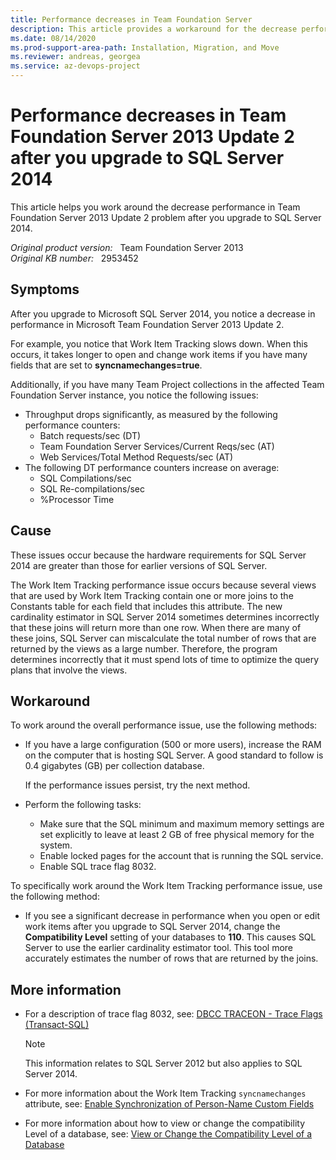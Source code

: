```yaml
---
title: Performance decreases in Team Foundation Server
description: This article provides a workaround for the decrease performance in Team Foundation Server 2013 Update 2 problem after you upgrade to SQL Server 2014. This issue affects Work Item Tracking and also affects throughput and other processes if you have a large number of project collections.
ms.date: 08/14/2020
ms.prod-support-area-path: Installation, Migration, and Move
ms.reviewer: andreas, georgea
ms.service: az-devops-project
---
```

# Performance decreases in Team Foundation Server 2013 Update 2 after you upgrade to SQL Server 2014

This article helps you work around the decrease performance in Team Foundation Server 2013 Update 2 problem after you upgrade to SQL Server 2014.

_Original product version:_ &nbsp; Team Foundation Server 2013  
_Original KB number:_ &nbsp; 2953452

## Symptoms

After you upgrade to Microsoft SQL Server 2014, you notice a decrease in performance in Microsoft Team Foundation Server 2013 Update 2.

For example, you notice that Work Item Tracking slows down. When this occurs, it takes longer to open and change work items if you have many fields that are set to **syncnamechanges=true**.

Additionally, if you have many Team Project collections in the affected Team Foundation Server instance, you notice the following issues:

- Throughput drops significantly, as measured by the following performance counters:
  - Batch requests/sec (DT)
  - Team Foundation Server Services/Current Reqs/sec (AT)
  - Web Services/Total Method Requests/sec (AT)
- The following DT performance counters increase on average:
  - SQL Compilations/sec
  - SQL Re-compilations/sec
  - %Processor Time

## Cause

These issues occur because the hardware requirements for SQL Server 2014 are greater than those for earlier versions of SQL Server.

The Work Item Tracking performance issue occurs because several views that are used by Work Item Tracking contain one or more joins to the Constants table for each field that includes this attribute. The new cardinality estimator in SQL Server 2014 sometimes determines incorrectly that these joins will return more than one row. When there are many of these joins, SQL Server can miscalculate the total number of rows that are returned by the views as a large number. Therefore, the program determines incorrectly that it must spend lots of time to optimize the query plans that involve the views.

## Workaround

To work around the overall performance issue, use the following methods:

- If you have a large configuration (500 or more users), increase the RAM on the computer that is hosting SQL Server. A good standard to follow is 0.4 gigabytes (GB) per collection database.

    If the performance issues persist, try the next method.

- Perform the following tasks:
  - Make sure that the SQL minimum and maximum memory settings are set explicitly to leave at least 2 GB of free physical memory for the system.
  - Enable locked pages for the account that is running the SQL service.
  - Enable SQL trace flag 8032.
  
To specifically work around the Work Item Tracking performance issue, use the following method:

- If you see a significant decrease in performance when you open or edit work items after you upgrade to SQL Server 2014, change the **Compatibility Level** setting of your databases to **110**. This causes SQL Server to use the earlier cardinality estimator tool. This tool more accurately estimates the number of rows that are returned by the joins.

## More information

- For a description of trace flag 8032, see: [DBCC TRACEON - Trace Flags (Transact-SQL)](https://technet.microsoft.com/library/ms188396.aspx)

    > [!NOTE]
    > This information relates to SQL Server 2012 but also applies to SQL Server 2014.

- For more information about the Work Item Tracking `syncnamechanges` attribute, see:
[Enable Synchronization of Person-Name Custom Fields](/previous-versions/visualstudio/visual-studio-2010/dd286562(v=vs.100))

- For more information about how to view or change the compatibility Level of a database, see:
[View or Change the Compatibility Level of a Database](/sql/relational-databases/databases/view-or-change-the-compatibility-level-of-a-database)
